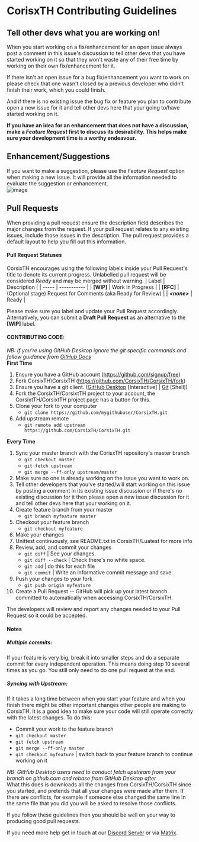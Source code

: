 # CorisxTH Contributing Guidelines #

## Tell other devs what you are working on! ##

When you start working on a fix/enhancement for an open issue always post a comment in this issue's discussion to tell other devs that you have started working on it so that they won't waste any of their free time by working on their own fix/enhancement for it.

If there isn't an open issue for a bug fix/enhancement you want to work on please check that one wasn't closed by a previous developer who didn't finish their work, which you could finish.

And if there is no existing issue the bug fix or feature you plan to contribute open a new issue for it and tell other devs here that your going to/have started working on it.

**If you have an idea for an enhancement that does not have a discussion, make a *Feature Request* first to discuss its desirability.  This helps make sure your development time is a worthy endeavour.**

## Enhancement/Suggestions ##

If you want to make a suggestion, please use the *Feature Request* option when making a new issue. It will provide all the information needed to evaluate the suggestion or enhancement.\
![image](https://user-images.githubusercontent.com/20030128/123638352-fc609400-d816-11eb-88ad-11030e041fc4.png)


## Pull Requests ##

When providing a pull request ensure the description field describes the major changes from the request. If your pull request relates to any existing issues, include those issues in the description. The pull request provides a default layout to help you fill out this information.

#### Pull Request Statuses ####
CorsixTH encourages using the following labels inside your Pull Request's title to denote its current progress. Unlabelled pull request will be considered *Ready* and may be merged without warning.
| Label | Description |
| ----- | ----------- |
| **[WIP]** | Work in Progress |
| **[RFC]** | (Optional stage) Request for Comments (aka Ready for Review) |
| ***\<none>*** | Ready |

Please make sure you label and update your Pull Request accordingly. Alternatively, you can submit a **Draft Pull Request** as an alternative to the **[WIP]** label.


#### CONTRIBUTING CODE: ####

*NB: If you're using GitHub Desktop ignore the git specific commands and follow guidance from [GitHub Docs](https://docs.github.com/en/desktop/installing-and-configuring-github-desktop/overview/getting-started-with-github-desktop)*\
**First Time**
1. Ensure you have a GitHub account (https://github.com/signup/free)
2. Fork CorsixTH\CorsixTH (https://github.com/CorsixTH/CorsixTH/fork)
3. Ensure you have a git client.  ([GitHub Desktop](http://desktop.github.com) [Interactive] | [Git](https://git-scm.com/downloads) [Shell])
4. Fork the CorsixTH/CorsixtTH project to your account, the CorsixtTH/CorsixtTH project page has a button for this.
5. Clone your fork to your computer
	- ``git clone https://github.com/mygithubuser/CorsixTH.git``
6. Add upstream remote
	- ``git remote add upstream https://github.com/CorsixTH/CorsixTH.git``

**Every Time**
1. Sync your master branch with the CorisxTH repository's master branch
	- ``git checkout master``
	- ``git fetch upstream``
	- ``git merge --ff-only upstream/master``
2. Make sure no one is already working on the issue you want to work on.
3. Tell other developers that you've started/will start working on this issue by posting a comment in its existing issue discussion or if there's no existing discussion for it then please open a new issue discussion for it and tell other devs here that your working on it.
4. Create feature branch from your master
	- ``git branch myfeature master``
5. Checkout your feature branch
	- ``git checkout myfeature``
6. Make your changes
7. Unittest continuously, see README.txt in CorsixTH/Luatest for more info
8. Review, add, and commit your changes
	- ``git diff`` | See your changes.
	- ``git diff --check`` | Check there's no white space.
	- ``git add`` | do this for each file
	- ``git commit`` | Write an informative commit message and save.
9. Push your changes to your fork
	- ``git push origin myfeature``
9. Create a Pull Request -- GitHub will pick up your latest branch committed to automatically when accessing CorsixTH/CorsixTH.

The developers will review and report any changes needed to your Pull Request so it could be accepted.

#### Notes ####
##### Multiple commits: #####
If your feature is very big, break it into smaller steps and do a separate commit for every independent operation.  This means doing step 10 several times as you go. You still only need to do one pull request at the end.

##### Syncing with Upstream: #####
If it takes a long time between when you start your feature and when you finish there might be other important changes other people are making to CorsixTH.  It is a good idea to make sure your code will still operate correctly with the latest changes.  To do this:
- Commit your work to the feature branch
- ``git checkout master``
- ``git fetch upstream``
- ``git merge --ff-only master``
- ``git checkout myfeature`` | switch back to your feature branch to continue working on it

*NB: GitHub Desktop users need to conduct fetch upstream from your branch on github.com and rebase from GitHub Desktop after*\
What this does is downloads all the changes from CorsixTH/CorsixTH since you started, and pretends that all your changes were made after them.  If there are conflicts, for example if someone else changed the same line in the same file that you did you will be asked to resolve those conflicts.

If you follow these guidelines then you should be well on your way to producing good pull requests.

If you need more help get in touch at our [Discord Server](https://discord.gg/Mxeztvh) or via [Matrix](https://matrix.to/#/#corsixth-general:matrix.org).
